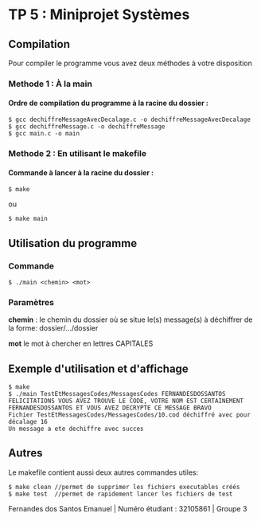 TP 5 : Miniprojet Systèmes
==========================

Compilation
-----------

Pour compiler le programme vous avez deux méthodes à votre disposition

### Methode 1 : À la main

#### Ordre de compilation du programme à la racine du dossier :

    $ gcc dechiffreMessageAvecDecalage.c -o dechiffreMessageAvecDecalage
    $ gcc dechiffreMessage.c -o dechiffreMessage
    $ gcc main.c -o main

### Methode 2 : En utilisant le makefile

#### Commande à lancer à la racine du dossier :

    $ make
ou

    $ make main

Utilisation du programme
------------------------

### Commande

    $ ./main <chemin> <mot>

### Paramètres
**chemin** : le chemin du dossier où se situe le(s) message(s) à déchiffrer de la forme: dossier/.../dossier

**mot** le mot à chercher en lettres CAPITALES

Exemple d'utilisation et d'affichage
------------------------------------

    $ make  
    $ ./main TestEtMessagesCodes/MessagesCodes FERNANDESDOSSANTOS  
    FELICITATIONS VOUS AVEZ TROUVE LE CODE, VOTRE NOM EST CERTAINEMENT FERNANDESDOSSANTOS ET VOUS AVEZ DECRYPTE CE MESSAGE BRAVO  
    Fichier TestEtMessagesCodes/MessagesCodes/10.cod déchiffré avec pour décalage 16  
    Un message a ete dechiffre avec succes

Autres
------

Le makefile contient aussi deux autres commandes utiles:

    $ make clean //permet de supprimer les fichiers executables créés  
    $ make test  //permet de rapidement lancer les fichiers de test

Fernandes dos Santos Emanuel | Numéro étudiant : 32105861 | Groupe 3